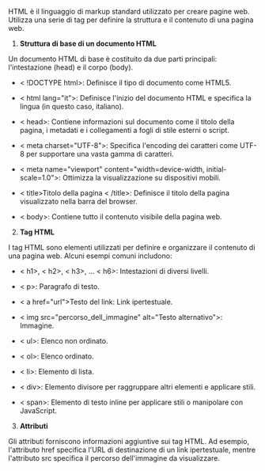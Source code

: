 <!-- @format -->

HTML è il linguaggio di markup standard utilizzato per creare pagine web. Utilizza una serie di tag per definire la struttura e il contenuto di una pagina web.

1.  **Struttura di base di un documento HTML**

Un documento HTML di base è costituito da due parti principali: l'intestazione (head) e il corpo (body).

- < !DOCTYPE html>: Definisce il tipo di documento come HTML5.

- < html lang="it">: Definisce l'inizio del documento HTML e specifica la lingua (in questo caso, italiano).

- < head>: Contiene informazioni sul documento come il titolo della pagina, i metadati e i collegamenti a fogli di stile esterni o script.

- < meta charset="UTF-8">: Specifica l'encoding dei caratteri come UTF-8 per supportare una vasta gamma di caratteri.

- < meta name="viewport" content="width=device-width, initial-scale=1.0">: Ottimizza la visualizzazione su dispositivi mobili.

- < title>Titolo della pagina < /title>: Definisce il titolo della pagina visualizzato nella barra del browser.

- < body>: Contiene tutto il contenuto visibile della pagina web.

2. **Tag HTML**

I tag HTML sono elementi utilizzati per definire e organizzare il contenuto di una pagina web. Alcuni esempi comuni includono:

- < h1>, < h2>, < h3>, ... < h6>: Intestazioni di diversi livelli.

- < p>: Paragrafo di testo.

- < a href="url">Testo del link</a>: Link ipertestuale.

- < img src="percorso_dell_immagine" alt="Testo alternativo">: Immagine.

- < ul>: Elenco non ordinato.

- < ol>: Elenco ordinato.

- < li>: Elemento di lista.

- < div>: Elemento divisore per raggruppare altri elementi e applicare stili.

- < span>: Elemento di testo inline per applicare stili o manipolare con JavaScript.

3. **Attributi**

Gli attributi forniscono informazioni aggiuntive sui tag HTML. Ad esempio, l'attributo href specifica l'URL di destinazione di un link ipertestuale, mentre l'attributo src specifica il percorso dell'immagine da visualizzare.
